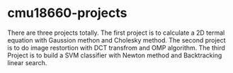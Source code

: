 # cmu18660-projects
There are three projects totally.
The first project is to calculate a 2D termal equation with Gaussion methon and Cholesky method.
The second project is to do image restortion with DCT transfrom and OMP algorithm.
The third Project is to build a SVM classifier with Newton method and Backtracking linear search.
